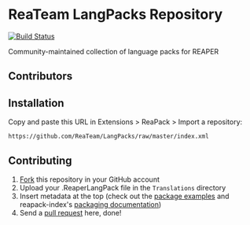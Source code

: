# ReaTeam LangPacks Repository

[![Build Status](https://travis-ci.org/ReaTeam/LangPacks.svg?branch=master)](https://travis-ci.org/ReaTeam/LangPacks)

Community-maintained collection of language packs for REAPER

## Contributors

## Installation

Copy and paste this URL in Extensions > ReaPack > Import a repository:

```
https://github.com/ReaTeam/LangPacks/raw/master/index.xml
```

## Contributing

1. [Fork](https://github.com/ReaTeam/LangPacks/fork) this repository in your GitHub account
2. Upload your .ReaperLangPack file in the `Translations` directory
3. Insert metadata at the top (check out the [package examples](https://github.com/cfillion/reapack-index/wiki/Examples#language-packs)
   and reapack-index's [packaging documentation](https://github.com/cfillion/reapack-index/wiki/Packaging-Documentation))
4. Send a [pull request](https://help.github.com/articles/creating-a-pull-request-from-a-fork/) here, done!
